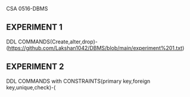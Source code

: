 CSA 0516-DBMS
## EXPERIMENT 1
DDL COMMANDS(Create,alter,drop)-(https://github.com/Lakshan1042/DBMS/blob/main/experiment%201.txt)
## EXPERIMENT 2
DDL COMMANDS with CONSTRAINTS(primary key,foreign key,unique,check)-(
